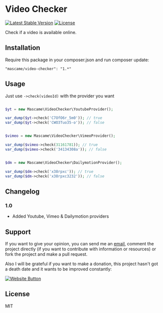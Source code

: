 Video Checker
=========

[![Latest Stable Version](https://poser.pugx.org/mascame/arrayer/v/stable.svg)](https://packagist.org/packages/mascame/video-checker)
[![License](https://poser.pugx.org/mascame/arrayer/license.svg)](https://packagist.org/packages/mascame/video-checker)

Check if a video is available online.

Installation
--------------

Require this package in your composer.json and run composer update:

    "mascame/video-checker": "1.*"


Usage
--------------

Just use `->check(videoId)` with the provider you want

```php

$yt = new Mascame\VideoChecker\YoutubeProvider();

var_dump($yt->check('C7OfO6r_5m0')); // true
var_dump($yt->check('CWO3Tuo35-o')); // false


$vimeo = new Mascame\VideoChecker\VimeoProvider();

var_dump($vimeo->check(31161781)); // true
var_dump($vimeo->check('34134308a')); // false


$dm = new Mascame\VideoChecker\DailymotionProvider();

var_dump($dm->check('x38rpxc')); // true
var_dump($dm->check('x38rpxc3232')); // false

```

Changelog
----

### 1.0
- Added Youtube, Vimeo & Dailymotion providers


Support
----

If you want to give your opinion, you can send me an [email](mailto:marcmascarell@gmail.com), comment the project directly (if you want to contribute with information or resources) or fork the project and make a pull request.

Also I will be grateful if you want to make a donation, this project hasn't got a death date and it wants to be improved constantly:

[![Website Button](http://www.rahmenversand.com/images/paypal_logo_klein.gif "Donate!")](https://www.paypal.com/cgi-bin/webscr?cmd=_donations&business=marcmascarell%40gmail%2ecom&lc=US&item_name=Arrayer%20Development&no_note=0&currency_code=EUR&bn=PP%2dDonationsBF%3abtn_donateCC_LG%2egif%3aNonHostedGuest&amount=5 "Contribute to the project")


License
----

MIT